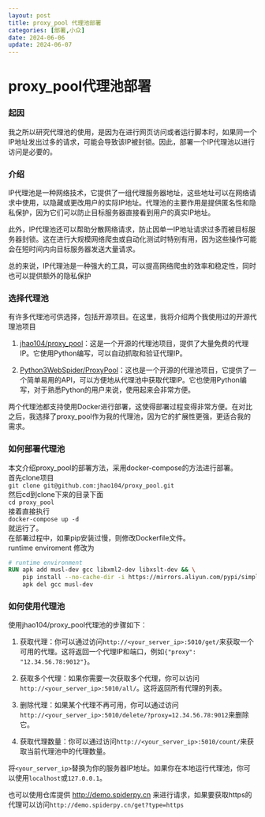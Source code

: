 ```yaml
---
layout: post
title: proxy_pool 代理池部署
categories: [部署,小众]
date: 2024-06-06
update: 2024-06-07
---
```



# proxy_pool代理池部署
### 起因
我之所以研究代理池的使用，是因为在进行网页访问或者运行脚本时，如果同一个IP地址发出过多的请求，可能会导致该IP被封锁。因此，部署一个IP代理池以进行访问是必要的。
### 介绍

IP代理池是一种网络技术，它提供了一组代理服务器地址，这些地址可以在网络请求中使用，以隐藏或更改用户的实际IP地址。代理池的主要作用是提供匿名性和隐私保护，因为它们可以防止目标服务器直接看到用户的真实IP地址。

此外，IP代理池还可以帮助分散网络请求，防止因单一IP地址请求过多而被目标服务器封锁。这在进行大规模网络爬虫或自动化测试时特别有用，因为这些操作可能会在短时间内向目标服务器发送大量请求。

总的来说，IP代理池是一种强大的工具，可以提高网络爬虫的效率和稳定性，同时也可以提供额外的隐私保护

### 选择代理池

有许多代理池可供选择，包括开源项目。在这里，我将介绍两个我使用过的开源代理池项目

1. [jhao104/proxy_pool](https://github.com/jhao104/proxy_pool)：这是一个开源的代理池项目，提供了大量免费的代理IP。它使用Python编写，可以自动抓取和验证代理IP。

2. [Python3WebSpider/ProxyPool](https://github.com/Python3WebSpider/ProxyPool)：这也是一个开源的代理池项目，它提供了一个简单易用的API，可以方便地从代理池中获取代理IP。它也使用Python编写，对于熟悉Python的用户来说，使用起来会非常方便。

两个代理池都支持使用Docker进行部署，这使得部署过程变得非常方便。在对比之后，我选择了proxy_pool作为我的代理池，因为它的扩展性更强，更适合我的需求。

### 如何部署代理池

本文介绍proxy_pool的部署方法，采用docker-compose的方法进行部署。  
首先clone项目  
`git clone git@github.com:jhao104/proxy_pool.git`  
然后cd到clone下来的目录下面  
`cd proxy_pool`  
接着直接执行  
`docker-compose up -d`  
就运行了。  
在部署过程中，如果pip安装过慢，则修改Dockerfile文件。  
runtime enviroment 修改为
```dockerfile
# runtime environment
RUN apk add musl-dev gcc libxml2-dev libxslt-dev && \
    pip install --no-cache-dir -i https://mirrors.aliyun.com/pypi/simple/ --trusted-host mirrors.aliyun.com -r requirements.txt && \
    apk del gcc musl-dev
``` 

### 如何使用代理池

使用jhao104/proxy_pool代理池的步骤如下：

1. 获取代理：你可以通过访问`http://<your_server_ip>:5010/get/`来获取一个可用的代理。这将返回一个代理IP和端口，例如`{"proxy": "12.34.56.78:9012"}`。

2. 获取多个代理：如果你需要一次获取多个代理，你可以访问`http://<your_server_ip>:5010/all/`。这将返回所有代理的列表。

3. 删除代理：如果某个代理不再可用，你可以通过访问`http://<your_server_ip>:5010/delete/?proxy=12.34.56.78:9012`来删除它。

4. 获取代理数量：你可以通过访问`http://<your_server_ip>:5010/count/`来获取当前代理池中的代理数量。

将`<your_server_ip>`替换为你的服务器IP地址。如果你在本地运行代理池，你可以使用`localhost`或`127.0.0.1`。

也可以使用仓库提供 http://demo.spiderpy.cn 来进行请求，如果要获取https的代理可以访问`http://demo.spiderpy.cn/get?type=https`

